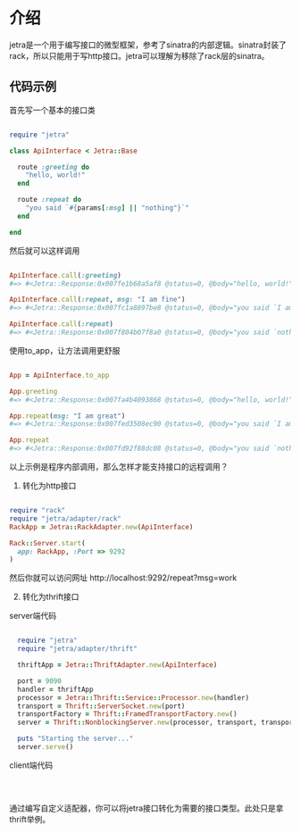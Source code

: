 # 介绍

jetra是一个用于编写接口的微型框架，参考了sinatra的内部逻辑。sinatra封装了rack，所以只能用于写http接口。jetra可以理解为移除了rack层的sinatra。

## 代码示例

首先写一个基本的接口类

```ruby

require "jetra"

class ApiInterface < Jetra::Base

  route :greeting do
    "hello, world!"
  end

  route :repeat do
    "you said `#{params[:msg] || "nothing"}`"
  end

end
```

然后就可以这样调用

```ruby

ApiInterface.call(:greeting) 
#=> #<Jetra::Response:0x007fe1b68a5af8 @status=0, @body="hello, world!">

ApiInterface.call(:repeat, msg: "I am fine") 
#=> #<Jetra::Response:0x007fc1a8897be8 @status=0, @body="you said `I am fine`">

ApiInterface.call(:repeat) 
#=> #<Jetra::Response:0x007f804b07f8a0 @status=0, @body="you said `nothing`">
```

使用to_app，让方法调用更舒服

```ruby

App = ApiInterface.to_app

App.greeting 
#=> #<Jetra::Response:0x007fa4b4093868 @status=0, @body="hello, world!">

App.repeat(msg: "I am great") 
#=> #<Jetra::Response:0x007fed3508ec90 @status=0, @body="you said `I am great`">

App.repeat 
#=> #<Jetra::Response:0x007fd92f88dc08 @status=0, @body="you said `nothing`">
```

以上示例是程序内部调用，那么怎样才能支持接口的远程调用？

1. 转化为http接口

```ruby

require "rack"
require "jetra/adapter/rack"
RackApp = Jetra::RackAdapter.new(ApiInterface)

Rack::Server.start(
  app: RackApp, :Port => 9292
)
```

然后你就可以访问网址 http://localhost:9292/repeat?msg=work

2. 转化为thrift接口

server端代码
```ruby

  require "jetra"
  require "jetra/adapter/thrift"

  thriftApp = Jetra::ThriftAdapter.new(ApiInterface)

  port = 9090
  handler = thriftApp
  processor = Jetra::Thrift::Service::Processor.new(handler)
  transport = Thrift::ServerSocket.new(port)
  transportFactory = Thrift::FramedTransportFactory.new()
  server = Thrift::NonblockingServer.new(processor, transport, transportFactory)

  puts "Starting the server..."
  server.serve()

```

client端代码
```ruby

  

```

通过编写自定义适配器，你可以将jetra接口转化为需要的接口类型。此处只是拿thrift举例。




















